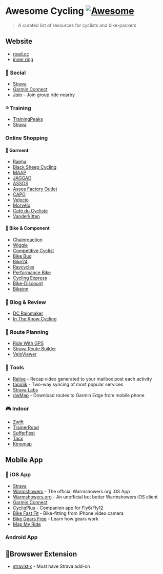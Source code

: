 # Awesome Cycling [![Awesome](https://cdn.rawgit.com/sindresorhus/awesome/d7305f38d29fed78fa85652e3a63e154dd8e8829/media/badge.svg)](https://github.com/sindresorhus/awesome)
> A curated list of resources for cyclists and bike-packers

## Website
* [road.cc](https://www.road.cc/)
* [inner ring](http://inrng.com/)


### 🍻 Social
* [Strava](https://strava.com)
* [Garmin Connect](https://connect.garmin.com/) 
* [Join](https://www.relive.cc/) - Join group ride nearby

### 💦 Training
* [TrainingPeaks](https://www.trainingpeaks.com/)
* [Strava](https://strava.com)

### Online Shopping

#### 👕 Garment
* [Rapha](www.rapha.cc)
* [Black Sheep Cycling](https://au.blacksheepcycling.cc/)
* [MAAP](https://maap.cc/)
* [JAGGAD](http://jaggad.com/)
* [ASSOS](http://www.assos.com/)
* [Assos Factory Outlet](https://www.assosfactoryoutlet.com/)
* [CAPO](https://capocycling.com/)
* [Velocio](https://velocio.cc/)
* [Morvélo](https://www.morvelo.com/)
* [Café du Cycliste](cafeducycliste.com)
* [Vanderkitten](https://www.vanderkitten.com/)

#### 🔩 Bike & Component
* [Chainreaction](http://www.chainreactioncycles.com/)
* [Wiggle](http://wiggle.com)
* [Competitive Cyclist](https://www.competitivecyclist.com/)
* [Bike Bug](www.bikebug.com/)
* [Bike24](https://www.bike24.com/)
* [Raycycles](https://www.racycles.com/)
* [Performance Bike](www.performancebike.com/)
* [Cycling Express](www.cyclingexpress.com/)
* [Bike-Discount](https://www.bike-discount.de/)
* [Bikeinn](https://www.bikeinn.com/)


### 📑 Blog & Review
* [DC Rainmaker](https://www.dcrainmaker.com/)
* [In The Know Cycling](https://intheknowcycling.com/)

### 🎯 Route Planning
* [Ride With GPS](https://ridewithgps.com/)
* [Strava Route Builder](https://www.strava.com/routes/new)
* [VeloViewer](https://veloviewer.com/)

### 🔧 Tools
* [Relive](https://www.relive.cc/) - Recap video generated to your mailbox post each activity
* [tapiriik](https://tapiriik.com/) - Two-way syncing of most popular services
* [Strava Labs](http://labs.strava.com/)
* [dwMap](https://dynamic.watch/) - Download routes to Garmin Edge from mobile phone

### 🎮 Indoor
* [Zwift](https://zwift.com/)
* [TrainerRoad](https://www.trainerroad.com/)
* [SufferFest](https://thesufferfest.com/)
* [Tacx](https://tacx.com/product/tacx-training-app/)
* [Kinomap](https://www.kinomap.com/apps/trainer)

## Mobile App
### 📲 iOS App
* [Strava](https://itunes.apple.com/us/app/strava-running-and-cycling-gps/id426826309?mt=8) 
* [Warmshowers](https://itunes.apple.com/us/app/warmshowers/id359056872?mt=8)  - The official Warmshowers.org iOS App
* [Warmshowers.org](https://itunes.apple.com/us/app/warmshowers-org/id1135174836?mt=8) - An unofficial but better Warmshowers iOS client 
* [Garmin Connect](https://itunes.apple.com/sg/app/garmin-connect-mobile/id583446403?mt=8)
* [CycliqPlus](https://itunes.apple.com/us/app/cycliqplus/id1024374948?mt=8) - Companion app for Fly6/Fly12 
* [Bike Fast Fit](https://itunes.apple.com/sg/app/bike-fast-fit/id710935084?mt=8) - Bike-fitting from iPhone video camera
* [Bike Gears Free](https://itunes.apple.com/us/app/bike-gears-free-bike-gear-calculator-free-cycling-gear/id527344926?mt=8) - Learn how gears work
* [Map My Ride](https://itunes.apple.com/us/app/map-my-ride-gps-cycling-route-tracker/id292223170?mt=8)

### Android App

## 🔨Browswer Extension
* [stravistix](http://thomaschampagne.github.io/stravistix/) - Must have Strava add-on
